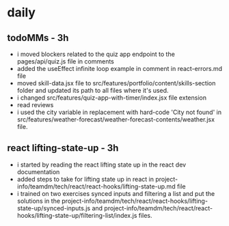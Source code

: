 # daily

## todoMMs - 3h
* i moved blockers related to the quiz app endpoint to the pages/api/quiz.js file in comments
* added the useEffect infinite loop example in comment in  react-errors.md file
* moved skill-data.jsx file to src/features/portfolio/content/skills-section folder and updated its path to all files where it's used.
* i changed src/features/quiz-app-with-timer/index.jsx file extension
* read reviews 
* i used the city variable in replacement with hard-code 'City not found' in src/features/weather-forecast/weather-forecast-contents/weather.jsx file.

## react lifting-state-up - 3h
* i started by reading the react lifting state up in the react dev documentation
* added steps to take for lifting state up in react in project-info/teamdm/tech/react/react-hooks/lifting-state-up.md file
* i trained on two exercises synced inputs and filtering a list and put the solutions in the project-info/teamdm/tech/react/react-hooks/lifting-state-up/synced-inputs.js and project-info/teamdm/tech/react/react-hooks/lifting-state-up/filtering-list/index.js files.
